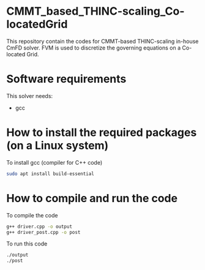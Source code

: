 # CMMT_based_THINC-scaling_Co-locatedGrid
This repository contain the codes for CMMT-based THINC-scaling in-house CmFD solver. FVM is used to discretize the governing equations on a Co-located Grid.

# Software requirements
This solver needs:

- gcc

# How to install the required packages (on a Linux system)

To install gcc (compiler for C++ code)

```bash
sudo apt install build-essential
```

# How to compile and run the code

To compile the code

```bash
g++ driver.cpp -o output
g++ driver_post.cpp -o post
```
To run this code

```bash
./output
./post
```
